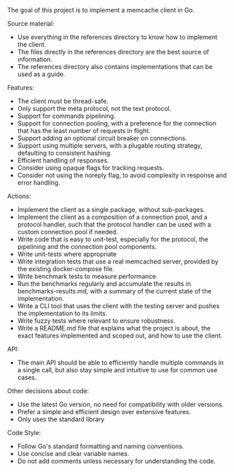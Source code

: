 The goal of this project is to implement a memcache client in Go.

Source material:
- Use everything in the references directory to know how to implement the client.
- The files directly in the references directory are the best source of information.
- The references directory also contains implementations that can be used as a guide.

Features:
- The client must be thread-safe.
- Only support the meta protocol, not the text protocol.
- Support for commands pipelining.
- Support for connection pooling, with a preference for the connection that has the least number of requests in flight.
- Support adding an optional circuit breaker on connections.
- Support using multiple servers, with a plugable routing strategy, defaulting to consistent hashing.
- Efficient handling of responses.
- Consider using opaque flags for tracking requests.
- Consider not using the noreply flag, to avoid complexity in response and error handling.

Actions:
- Implement the client as a single package, without sub-packages.
- Implement the client as a composition of a connection pool, and a protocol handler, such that the protocol handler can be used with a custom connection pool if needed.
- Write code that is easy to unit-test, especially for the protocol, the pipelining and the connection pool components.
- Write unit-tests where appropriate
- Write integration tests that use a real memcached server, provided by the existing docker-compose file.
- Write benchmark tests to measure performance.
- Run the benchmarks regularly and accumulate the results in benchmarks-results.md, with a summary of the current state of the implementation.
- Write a CLI tool that uses the client with the testing server and pushes the implementation to its limits.
- Write fuzzy tests where relevant to ensure robustness.
- Write a README.md file that explains what the project is about, the exact features implemented and scoped out, and how to use the client.

API:
- The main API should be able to efficiently handle multiple commands in a single call, but also stay simple and intuitive to use for common use cases.

Other decisions about code:
- Use the latest Go version, no need for compatibility with older versions.
- Prefer a simple and efficient design over extensive features.
- Only uses the standard library

Code Style:
- Follow Go's standard formatting and naming conventions.
- Use concise and clear variable names.
- Do not add comments unless necessary for understanding the code.
